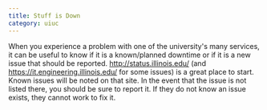 ```yaml
---
title: Stuff is Down
category: uiuc
---
```


When you experience a problem with one of the university's many services, 
it can be useful to know if it is a known/planned downtime or if it is a 
new issue that should be reported. http://status.illinois.edu/ 
(and https://it.engineering.illinois.edu/ for some issues) is a great place 
to start. Known issues will be noted on that site. In the event that the
issue is not listed there, you should be sure to report it. If they do 
not know an issue exists, they cannot work to fix it.
